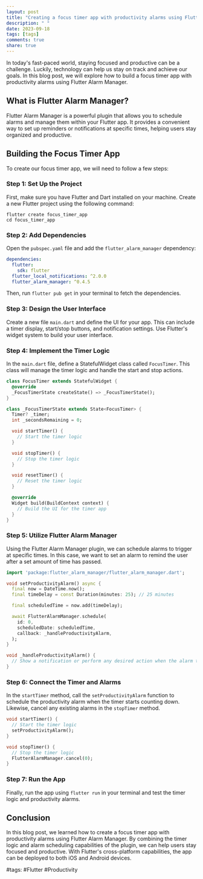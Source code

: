 ```yaml
---
layout: post
title: "Creating a focus timer app with productivity alarms using Flutter Alarm Manager"
description: " "
date: 2023-09-18
tags: [tags]
comments: true
share: true
---
```


In today's fast-paced world, staying focused and productive can be a challenge. Luckily, technology can help us stay on track and achieve our goals. In this blog post, we will explore how to build a focus timer app with productivity alarms using Flutter Alarm Manager.

## What is Flutter Alarm Manager?

Flutter Alarm Manager is a powerful plugin that allows you to schedule alarms and manage them within your Flutter app. It provides a convenient way to set up reminders or notifications at specific times, helping users stay organized and productive.

## Building the Focus Timer App

To create our focus timer app, we will need to follow a few steps:

### Step 1: Set Up the Project

First, make sure you have Flutter and Dart installed on your machine. Create a new Flutter project using the following command:

```shell
flutter create focus_timer_app
cd focus_timer_app
```

### Step 2: Add Dependencies

Open the `pubspec.yaml` file and add the `flutter_alarm_manager` dependency:

```yaml
dependencies:
  flutter:
    sdk: flutter
  flutter_local_notifications: ^2.0.0
  flutter_alarm_manager: ^0.4.5
```

Then, run `flutter pub get` in your terminal to fetch the dependencies.

### Step 3: Design the User Interface

Create a new file `main.dart` and define the UI for your app. This can include a timer display, start/stop buttons, and notification settings. Use Flutter's widget system to build your user interface.

### Step 4: Implement the Timer Logic

In the `main.dart` file, define a StatefulWidget class called `FocusTimer`. This class will manage the timer logic and handle the start and stop actions.

```dart
class FocusTimer extends StatefulWidget {
  @override
  _FocusTimerState createState() => _FocusTimerState();
}

class _FocusTimerState extends State<FocusTimer> {
  Timer? _timer;
  int _secondsRemaining = 0;

  void startTimer() {
    // Start the timer logic
  }

  void stopTimer() {
    // Stop the timer logic
  }

  void resetTimer() {
    // Reset the timer logic
  }

  @override
  Widget build(BuildContext context) {
    // Build the UI for the timer app
  }
}
```

### Step 5: Utilize Flutter Alarm Manager

Using the Flutter Alarm Manager plugin, we can schedule alarms to trigger at specific times. In this case, we want to set an alarm to remind the user after a set amount of time has passed.

```dart
import 'package:flutter_alarm_manager/flutter_alarm_manager.dart';

void setProductivityAlarm() async {
  final now = DateTime.now();
  final timeDelay = const Duration(minutes: 25); // 25 minutes

  final scheduledTime = now.add(timeDelay);

  await FlutterAlarmManager.schedule(
    id: 0,
    scheduledDate: scheduledTime,
    callback: _handleProductivityAlarm,
  );
}

void _handleProductivityAlarm() {
  // Show a notification or perform any desired action when the alarm triggers
}
```

### Step 6: Connect the Timer and Alarms

In the `startTimer` method, call the `setProductivityAlarm` function to schedule the productivity alarm when the timer starts counting down. Likewise, cancel any existing alarms in the `stopTimer` method.

```dart
void startTimer() {
  // Start the timer logic
  setProductivityAlarm();
}

void stopTimer() {
  // Stop the timer logic
  FlutterAlarmManager.cancel(0);
}
```

### Step 7: Run the App

Finally, run the app using `flutter run` in your terminal and test the timer logic and productivity alarms.

## Conclusion

In this blog post, we learned how to create a focus timer app with productivity alarms using Flutter Alarm Manager. By combining the timer logic and alarm scheduling capabilities of the plugin, we can help users stay focused and productive. With Flutter's cross-platform capabilities, the app can be deployed to both iOS and Android devices. 

#tags: #Flutter #Productivity